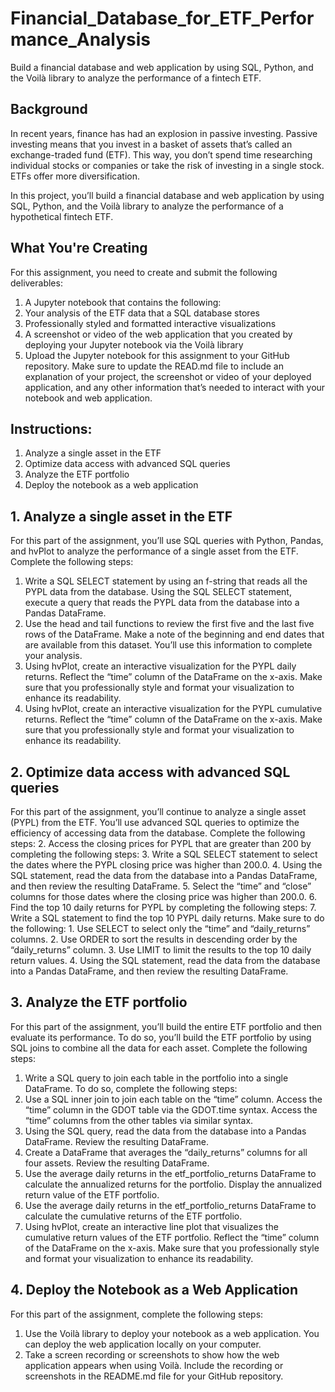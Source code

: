 # Financial_Database_for_ETF_Performance_Analysis
Build a financial database and web application by using SQL, Python, and the Voilà library to analyze the performance of a fintech ETF.

## Background
In recent years, finance has had an explosion in passive investing. Passive investing means that you invest in a basket of assets that’s called an exchange-traded fund (ETF). This way, you don’t spend time researching individual stocks or companies or take the risk of investing in a single stock. ETFs offer more diversification.

In this project, you’ll build a financial database and web application by using SQL, Python, and the Voilà library to analyze the performance of a hypothetical fintech ETF.

## What You're Creating

For this assignment, you need to create and submit the following deliverables:
1. A Jupyter notebook that contains the following:
2. Your analysis of the ETF data that a SQL database stores
3. Professionally styled and formatted interactive visualizations
4. A screenshot or video of the web application that you created by deploying your Jupyter notebook via the Voilà library
5. Upload the Jupyter notebook for this assignment to your GitHub repository. Make sure to update the READ.md file to include an explanation of your project, the screenshot or video of your deployed application, and any other information that’s needed to interact with your notebook and web application.


## Instructions:
1. Analyze a single asset in the ETF
2. Optimize data access with advanced SQL queries
3. Analyze the ETF portfolio
4. Deploy the notebook as a web application

## 1. Analyze a single asset in the ETF
For this part of the assignment, you’ll use SQL queries with Python, Pandas, and hvPlot to analyze the performance of a single asset from the ETF.
Complete the following steps:
1. Write a SQL SELECT statement by using an f-string that reads all the PYPL data from the database. Using the SQL SELECT statement, execute a query that reads the PYPL data from the database into a Pandas DataFrame.
2. Use the head and tail functions to review the first five and the last five rows of the DataFrame. Make a note of the beginning and end dates that are available from this dataset. You’ll use this information to complete your analysis.
3. Using hvPlot, create an interactive visualization for the PYPL daily returns. Reflect the “time” column of the DataFrame on the x-axis. Make sure that you professionally style and format your visualization to enhance its readability.
4. Using hvPlot, create an interactive visualization for the PYPL cumulative returns. Reflect the “time” column of the DataFrame on the x-axis. Make sure that you professionally style and format your visualization to enhance its readability.

## 2. Optimize data access with advanced SQL queries
For this part of the assignment, you’ll continue to analyze a single asset (PYPL) from the ETF. You’ll use advanced SQL queries to optimize the efficiency of accessing data from the database.
Complete the following steps:
2. Access the closing prices for PYPL that are greater than 200 by completing the following steps:
3. Write a SQL SELECT statement to select the dates where the PYPL closing price was higher than 200.0.
4. Using the SQL statement, read the data from the database into a Pandas DataFrame, and then review the resulting DataFrame.
5. Select the “time” and “close” columns for those dates where the closing price was higher than 200.0.
6. Find the top 10 daily returns for PYPL by completing the following steps:
7. Write a SQL statement to find the top 10 PYPL daily returns. Make sure to do the following:
    1. Use SELECT to select only the “time” and “daily_returns” columns.
    2. Use ORDER to sort the results in descending order by the “daily_returns” column.
    3. Use LIMIT to limit the results to the top 10 daily return values.
    4. Using the SQL statement, read the data from the database into a Pandas DataFrame, and then review the resulting DataFrame.
    
## 3. Analyze the ETF portfolio
For this part of the assignment, you’ll build the entire ETF portfolio and then evaluate its performance. To do so, you’ll build the ETF portfolio by using SQL joins to combine all the data for each asset.
Complete the following steps:
1. Write a SQL query to join each table in the portfolio into a single DataFrame. To do so, complete the following steps:
2. Use a SQL inner join to join each table on the “time” column. Access the “time” column in the GDOT table via the GDOT.time syntax. Access the “time” columns from the other tables via similar syntax.
3. Using the SQL query, read the data from the database into a Pandas DataFrame. Review the resulting DataFrame.
4. Create a DataFrame that averages the “daily_returns” columns for all four assets. Review the resulting DataFrame.
5. Use the average daily returns in the etf_portfolio_returns DataFrame to calculate the annualized returns for the portfolio. Display the annualized return value of the ETF portfolio.
6. Use the average daily returns in the etf_portfolio_returns DataFrame to calculate the cumulative returns of the ETF portfolio.
7. Using hvPlot, create an interactive line plot that visualizes the cumulative return values of the ETF portfolio. Reflect the “time” column of the DataFrame on the x-axis. Make sure that you professionally style and format your visualization to enhance its readability.

## 4. Deploy the Notebook as a Web Application
For this part of the assignment, complete the following steps:
1. Use the Voilà library to deploy your notebook as a web application. You can deploy the web application locally on your computer.
2. Take a screen recording or screenshots to show how the web application appears when using Voilà. Include the recording or screenshots in the README.md file for your GitHub repository.